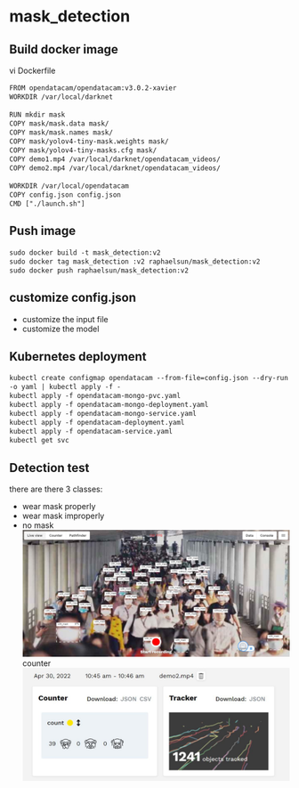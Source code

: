 # mask_detection
## Build docker image
vi Dockerfile
```
FROM opendatacam/opendatacam:v3.0.2-xavier
WORKDIR /var/local/darknet

RUN mkdir mask
COPY mask/mask.data mask/
COPY mask/mask.names mask/
COPY mask/yolov4-tiny-mask.weights mask/
COPY mask/yolov4-tiny-masks.cfg mask/
COPY demo1.mp4 /var/local/darknet/opendatacam_videos/
COPY demo2.mp4 /var/local/darknet/opendatacam_videos/

WORKDIR /var/local/opendatacam
COPY config.json config.json
CMD ["./launch.sh"]
```

## Push image
```
sudo docker build -t mask_detection:v2
sudo docker tag mask_detection :v2 raphaelsun/mask_detection:v2
sudo docker push raphaelsun/mask_detection:v2
```

## customize config.json

- customize the input file
- customize the model
 

## Kubernetes deployment
```
kubectl create configmap opendatacam --from-file=config.json --dry-run -o yaml | kubectl apply -f -
kubectl apply -f opendatacam-mongo-pvc.yaml
kubectl apply -f opendatacam-mongo-deployment.yaml
kubectl apply -f opendatacam-mongo-service.yaml
kubectl apply -f opendatacam-deployment.yaml
kubectl apply -f opendatacam-service.yaml
kubectl get svc
```

## Detection test
there are there 3 classes:
- wear mask properly
- wear mask improperly
- no mask
![detect 1](doc/display1.jpg)
counter
![detect 2](doc/display2.jpg)
